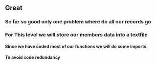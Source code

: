## Great
### So far so good only one problem where do all our records go
### For This level we will store our members data into a textfile

#### Since we have coded most of our functions we will do some imports
#### To avoid code redundancy